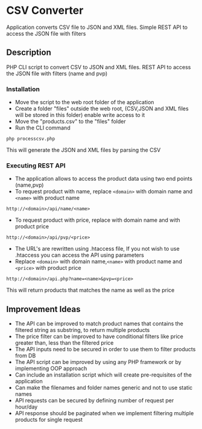 # CSV Converter

Application converts CSV file to JSON and XML files. Simple REST API to access the JSON file with filters

## Description

PHP CLI script to convert CSV to JSON and XML files. REST API to access the JSON file with filters (name and pvp)

### Installation

* Move the script to the web root folder of the application
* Create a folder "files" outside the web root, (CSV,JSON and XML files will be stored in this folder) enable write access to it
* Move the "products.csv" to the "files" folder
* Run the CLI command
```
php processcsv.php
```
This will generate the JSON and XML files by parsing the CSV

### Executing REST API

* The application allows to access the product data using two end points (name,pvp)
* To request product with name, replace ```<domain>``` with domain name and ```<name>``` with product name
```
http://<domain>/api/name/<name>
```
* To request product with price, replace <domain> with domain name and <price> with product price
```
http://<domain>/api/pvp/<price>
```
* The URL's are rewritten using .htaccess file, If you not wish to use .htaccess you can access the API using parameters
* Replace ```<domain>``` with domain name,```<name>``` with product name and ```<price>``` with product price
```
http://<domain>/api.php?name=<name>&pvp=<price>
```
This will return products that matches the name as well as the price

## Improvement Ideas

* The API can be improved to match product names that contains the filtered string as substring, to return multiple products
* The price filter can be improved to have conditional filters like price greater than, less than the filtered price
* The API inputs need to be secured in order to use them to filter products from DB
* The API script can be improved by using any PHP framework or by implementing OOP approach
* Can include an installation script which will create pre-requisites of the application
* Can make the filenames and folder names generic and not to use static names
* API requests can be secured by defining number of request per hour/day
* API response should be paginated when we implement filtering multiple products for single request
